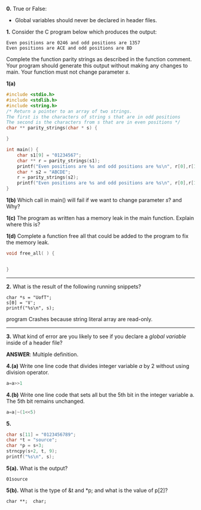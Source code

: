 **0.** True or False:

- Global variables should never be declared in header files.



**1.** Consider the C program below which produces the output:
```
Even positions are 0246 and odd positions are 1357
Even positions are ACE and odd positions are BD
```
Complete the function parity strings as described in the function comment. Your program should generate this output without making any changes to main. Your function must not change parameter *s*.

**1(a)**
```c
#include <stdio.h>
#include <stdlib.h>
#include <string.h>
/* Return a pointer to an array of two strings. 
The first is the characters of string s that are in odd positions 
The second is the characters from s that are in even positions */
char ** parity_strings(char * s) {

}
```

```c
int main() {
    char s1[9] = "01234567";
    char ** r = parity_strings(s1);
    printf("Even positions are %s and odd positions are %s\n", r[0],r[1]);
    char * s2 = "ABCDE";
    r = parity_strings(s2);
    printf("Even positions are %s and odd positions are %s\n", r[0],r[1]);
}
```

**1(b)** Which call in main() will fail if we want to change parameter *s*? and Why?

**1(c)** The program as written has a memory leak in the main function. Explain where this is?

**1(d)** Complete a function free all that could be added to the program to fix the memory leak. 

```c
void free_all( ) {


}
```

---

**2.** What is the result of the following running snippets?

```
char *s = "UofT";
s[0] = 'V';
printf("%s\n", s);
```
program Crashes because string literal array are read-only.

---
**3.** What kind of error are you likely to see if you declare a *global variable* inside of a header file?

**ANSWER**: Multiple definition.


**4.(a)** Write one line code that divides integer variable *a* by 2 without using division operator.

```c
a=a>>1
```
**4.(b)** Write one line code that sets all but the 5th bit in the integer variable a. The 5th bit remains unchanged.
```c
a=a|~(1<<5)
```

**5.** 

```c
char s[11] = "0123456789";
char *t = "source";
char *p = s+3;
strncpy(s+2, t, 9);
printf("%s\n", s);
```
**5(a).** What is the output?
```
01source
``` 
**5(b).** What is the type of &t and *p; and what is the value of p[2]?
```
char **;  char;  
```



